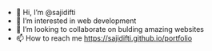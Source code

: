 - 👋 Hi, I’m @sajidifti
- 👀 I’m interested in web development
- 💞️ I’m looking to collaborate on bulding amazing websites
- 📫 How to reach me https://sajidifti.github.io/portfolio

<!---
sajidifti/sajidifti is a ✨ special ✨ repository because its `README.md` (this file) appears on your GitHub profile.
You can click the Preview link to take a look at your changes.
--->
